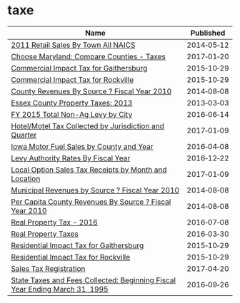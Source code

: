 # taxe

Name | Published
---- | ---------
[2011 Retail Sales By Town All NAICS](../datasets/i2kw-ntg2.md) | 2014&#x2011;05&#x2011;12
[Choose Maryland: Compare Counties - Taxes](../datasets/9rx9-sduc.md) | 2017&#x2011;01&#x2011;20
[Commercial Impact Tax for Gaithersburg](../datasets/uwvj-gxqd.md) | 2015&#x2011;10&#x2011;29
[Commercial Impact Tax for Rockville](../datasets/r5vz-knwn.md) | 2015&#x2011;10&#x2011;29
[County Revenues By Source ? Fiscal Year 2010](../datasets/kdwv-2zym.md) | 2014&#x2011;08&#x2011;08
[Essex County Property Taxes: 2013](../datasets/u4z3-9gzj.md) | 2013&#x2011;03&#x2011;03
[FY 2015 Total Non-Ag Levy by City](../datasets/n432-c6ty.md) | 2016&#x2011;06&#x2011;14
[Hotel/Motel Tax Collected by Jurisdiction and Quarter](../datasets/tstj-qymt.md) | 2017&#x2011;01&#x2011;09
[Iowa Motor Fuel Sales by County and Year](../datasets/hbwp-wys3.md) | 2016&#x2011;04&#x2011;08
[Levy Authority Rates By Fiscal Year](../datasets/xmkr-kpjb.md) | 2016&#x2011;12&#x2011;22
[Local Option Sales Tax Receipts by Month and Location](../datasets/9dea-s7w7.md) | 2017&#x2011;01&#x2011;09
[Municipal Revenues by Source ? Fiscal Year 2010](../datasets/idsb-kajn.md) | 2014&#x2011;08&#x2011;08
[Per Capita County Revenues By Source ? Fiscal Year 2010](../datasets/bu35-imdp.md) | 2014&#x2011;08&#x2011;08
[Real Property Tax - 2016](../datasets/uvy4-94zr.md) | 2016&#x2011;07&#x2011;08
[Real Property Taxes](../datasets/27w9-urtv.md) | 2016&#x2011;03&#x2011;30
[Residential Impact Tax for Gaithersburg](../datasets/qfzq-8jxi.md) | 2015&#x2011;10&#x2011;29
[Residential Impact Tax for Rockville](../datasets/3q4c-igb4.md) | 2015&#x2011;10&#x2011;29
[Sales Tax Registration](../datasets/qxyi-45qt.md) | 2017&#x2011;04&#x2011;20
[State Taxes and Fees Collected: Beginning Fiscal Year Ending March 31, 1995](../datasets/cpjr-ezcj.md) | 2016&#x2011;09&#x2011;26

